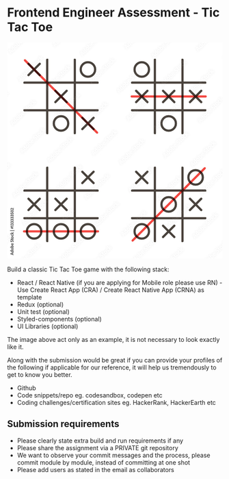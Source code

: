 # Frontend Engineer Assessment - Tic Tac Toe

![Tic Tac Toe](tic-tac-toe.jpg "Tic Tac Toe")

Build a classic Tic Tac Toe game with the following stack:

- React / React Native (if you are applying for Mobile role please use RN)
      - Use Create React App (CRA) / Create React Native App (CRNA) as template
- Redux (optional)
- Unit test (optional)
- Styled-components (optional)
- UI Libraries (optional)

The image above act only as an example, it is not necessary to look exactly like it.

Along with the submission would be great if you can provide your profiles of the following if applicable for our reference, it will help us tremendously to get to know you better.

- Github
- Code snippets/repo eg. codesandbox, codepen etc
- Coding challenges/certification sites eg. HackerRank, HackerEarth etc

## Submission requirements

- Please clearly state extra build and run requirements if any
- Please share the assignment via a PRIVATE git repository
- We want to observe your commit messages and the process, please commit module by module, instead of committing at one shot
- Please add users as stated in the email as collaborators
